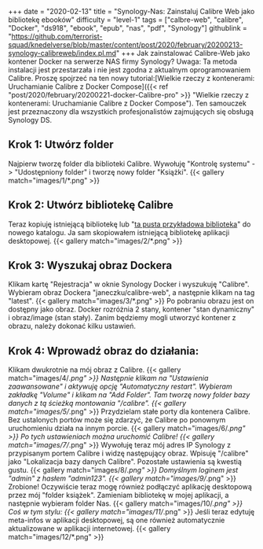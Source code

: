 +++
date = "2020-02-13"
title = "Synology-Nas: Zainstaluj Calibre Web jako bibliotekę ebooków"
difficulty = "level-1"
tags = ["calbre-web", "calibre", "Docker", "ds918", "ebook", "epub", "nas", "pdf", "Synology"]
githublink = "https://github.com/terrorist-squad/knedelverse/blob/master/content/post/2020/february/20200213-synology-calibreweb/index.pl.md"
+++
Jak zainstalować Calibre-Web jako kontener Docker na serwerze NAS firmy Synology? Uwaga: Ta metoda instalacji jest przestarzała i nie jest zgodna z aktualnym oprogramowaniem Calibre. Proszę spojrzeć na ten nowy tutorial:[Wielkie rzeczy z kontenerami: Uruchamianie Calibre z Docker Compose]({{< ref "post/2020/february/20200221-docker-Calibre-pro" >}} "Wielkie rzeczy z kontenerami: Uruchamianie Calibre z Docker Compose"). Ten samouczek jest przeznaczony dla wszystkich profesjonalistów zajmujących się obsługą Synology DS.
## Krok 1: Utwórz folder
Najpierw tworzę folder dla biblioteki Calibre.  Wywołuję "Kontrolę systemu" -> "Udostępniony folder" i tworzę nowy folder "Książki".
{{< gallery match="images/1/*.png" >}}

##  Krok 2: Utwórz bibliotekę Calibre
Teraz kopiuję istniejącą bibliotekę lub "[ta pusta przykładowa biblioteka](https://drive.google.com/file/d/1zfeU7Jh3FO_jFlWSuZcZQfQOGD0NvXBm/view)" do nowego katalogu. Ja sam skopiowałem istniejącą bibliotekę aplikacji desktopowej.
{{< gallery match="images/2/*.png" >}}

## Krok 3: Wyszukaj obraz Dockera
Klikam kartę "Rejestracja" w oknie Synology Docker i wyszukuję "Calibre". Wybieram obraz Dockera "janeczku/calibre-web", a następnie klikam na tag "latest".
{{< gallery match="images/3/*.png" >}}
Po pobraniu obrazu jest on dostępny jako obraz. Docker rozróżnia 2 stany, kontener "stan dynamiczny" i obraz/image (stan stały). Zanim będziemy mogli utworzyć kontener z obrazu, należy dokonać kilku ustawień.
## Krok 4: Wprowadź obraz do działania:
Klikam dwukrotnie na mój obraz z Calibre.
{{< gallery match="images/4/*.png" >}}
Następnie klikam na "Ustawienia zaawansowane" i aktywuję opcję "Automatyczny restart". Wybieram zakładkę "Volume" i klikam na "Add Folder". Tam tworzę nowy folder bazy danych z tą ścieżką montowania "/calibre".
{{< gallery match="images/5/*.png" >}}
Przydzielam stałe porty dla kontenera Calibre. Bez ustalonych portów może się zdarzyć, że Calibre po ponownym uruchomieniu działa na innym porcie.
{{< gallery match="images/6/*.png" >}}
Po tych ustawieniach można uruchomić Calibre!
{{< gallery match="images/7/*.png" >}}
Wywołuję teraz mój adres IP Synology z przypisanym portem Calibre i widzę następujący obraz. Wpisuję "/calibre" jako "Lokalizacja bazy danych Calibre". Pozostałe ustawienia są kwestią gustu.
{{< gallery match="images/8/*.png" >}}
Domyślnym loginem jest "admin" z hasłem "admin123".
{{< gallery match="images/9/*.png" >}}
Zrobione! Oczywiście teraz mogę również podłączyć aplikację desktopową przez mój "folder książek". Zamieniam bibliotekę w mojej aplikacji, a następnie wybieram folder Nas.
{{< gallery match="images/10/*.png" >}}
Coś w tym stylu:
{{< gallery match="images/11/*.png" >}}
Jeśli teraz edytuję meta-infos w aplikacji desktopowej, są one również automatycznie aktualizowane w aplikacji internetowej.
{{< gallery match="images/12/*.png" >}}